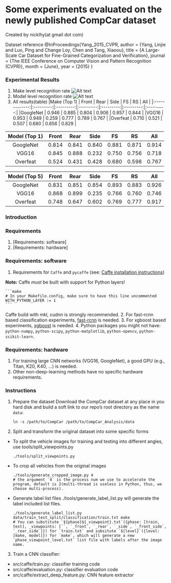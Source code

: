 # Some experiments evaluated on the newly published CompCar dataset
Created by nicklhy(at gmail dot com)

Dataset reference
@InProceedings{Yang_2015_CVPR,
    author = {Yang, Linjie and Luo, Ping and Change Loy, Chen and Tang, Xiaoou},
    title = {A Large-Scale Car Dataset for Fine-Grained Categorization and Verification},
    journal = {The IEEE Conference on Computer Vision and Pattern Recognition (CVPR)},
    month = {June},
    year = {2015}
}

### Experimental Results
1. Make level recognition rate
![Alt text](https://github.com/nicklhy/CompCar_Analysis/blob/master/pics/make_result.png)
2. Model level recognition rate
![Alt text](https://github.com/nicklhy/CompCar_Analysis/blob/master/pics/model_result.png)
3. All results(table)
|Make (Top 1)   |   Front   |   Rear    |   Side    |   FS      |   RS      |   All     |
|:-------------:|:---------:|:---------:|:---------:|:---------:|:---------:|:---------:|
|GoogleNet      |   0.946   |   0.885   |   0.804   |   0.906   |   0.857   |   0.844   |
|VGG16          |   0.953   |   0.949   |   0.259   |   0.777   |   0.789   |   0.767   |
|Overfeat       |   0.710   |   0.521   |   0.507   |   0.680   |   0.656   |   0.829   |

|Model (Top 1)  |   Front   |   Rear    |   Side    |   FS      |   RS      |   All     |
|:-------------:|:---------:|:---------:|:---------:|:---------:|:---------:|:---------:|
|GoogleNet      |   0.814   |   0.841   |   0.840   |   0.881   |   0.871   |   0.914   |
|VGG16          |   0.845   |   0.888   |   0.232   |   0.750   |   0.756   |   0.718   |
|Overfeat       |   0.524   |   0.431   |   0.428   |   0.680   |   0.598   |   0.767   |

|Model (Top 5)  |   Front   |   Rear    |   Side    |   FS      |   RS      |   All     |
|:-------------:|:---------:|:---------:|:---------:|:---------:|:---------:|:---------:|
|GoogleNet      |   0.831   |   0.851   |   0.854   |   0.893   |   0.883   |   0.926   |
|VGG16          |   0.868   |   0.899   |   0.235   |   0.766   |   0.760   |   0.746   |
|Overfeat       |   0.748   |   0.647   |   0.602   |   0.769   |   0.777   |   0.917   |

### Introduction

### Requirements
1. [Requirements: software]
2. [Requirements: hardware]

### Requirements: software
1. Requirements for `Caffe` and `pycaffe` (see: [Caffe installation instructions](http://caffe.berkeleyvision.org/installation.html))

  **Note:** Caffe *must* be built with support for Python layers!

    ```make
    # In your Makefile.config, make sure to have this line uncommented
    WITH_PYTHON_LAYER := 1
    ```
Caffe build with mkl, cudnn is strongly recommended.
2. For fast-rcnn based classification experiments, [fast-rcnn](https://github.com/rbgirshick/fast-rcnn) is needed.
3. For xgboost based experiments, [xgboost](https://github.com/dmlc/xgboost) is needed.
4. Python packages you might not have: `python-numpy`, `python-scipy`, `python-matplotlib`, `python-opencv`, `python-scikit-learn`.

### Requirements: hardware
1. For training large CNN networks (VGG16, GoogleNet), a good GPU (e.g., Titan, K20, K40, ...) is needed.
2. Other non-deep-learning methods have no specific hardware requirements.

### Instructions
1. Prepare the dataset
Download the CompCar dataset at any place in you hard disk and build a soft link to our repo’s root directory as the name `data`:

    ```
    ln -s /path/to/CompCar /path/to/CompCar_Analysis/data
    ```

2. Split and transform the original dataset into some specific forms

* To split the vehicle images for training and testing into different angles, use tools/split_viewpoints.py

    ```
    ./tools/split_viewpoints.py
    ```

* To crop all vehicles from the original images

    ```
    ./tools/generate_cropped_image.py 4
    # the argument `4` is the process num we use to accelerate the program, default is 2(multi-thread is useless in Python, thus, we choose multi-process).
    ```

* Generate label list files
    ./tools/generate_label_list.py will generate the label included list files.

    ```
    ./tools/generate_label_list.py data/train_test_split/classification/train.txt make
    # You can substitute `${phase}${_viewpoint}.txt`({phase: [train, test], _viewpoints: [``, `_front`, `_rear`, `_side`, `_front_side`, `_rear_side`]}) for `train.txt` and subsitute `${level}`({level: [make, model]}) for `make`, which will generate a new `phase_viewpoint_level.txt` list file with labels after the image name.
    ```

    <!-- ./tools/generate_lmdb.sh will generate the lmdb data of different phases, viewpoints and level. Just run it in the root directory of repo `CompCar_Analysis`. -->

    <!-- ``` -->
    <!-- ./tools/generate_lmdb.sh -->
    <!-- ``` -->

3. Train a CNN classifier:
* src/caffe/train.py: classifier training code
* src/caffe/evaluation.py: classifier evaluation code
* src/caffe/extract_deep_feature.py: CNN feature extractor

